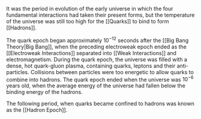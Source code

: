 It was the period in evolution of the early universe in which the four fundamental interactions had taken their present forms, but the temperature of the universe was still too high for the [[Quarks]] to bind to form [[Hadrons]].

The quark epoch began approximately $10^{-12}$ seconds after the [[Big Bang Theory|Big Bang]], when the preceding electroweak epoch ended as the [[Electroweak Interactions]] separated into [[Weak Interactions]] and electromagnetism. During the quark epoch, the universe was filled with a dense, hot quark-gluon plasma, containing quarks, leptons and their anti-particles. Collisions between particles were too energetic to allow quarks to combine into hadrons. The quark epoch ended when the universe was $10^{-6}$ years old, when the average energy of the universe had fallen below the binding energy of the hadrons.

The following period, when quarks became confined to hadrons was known as the [[Hadron Epoch]].